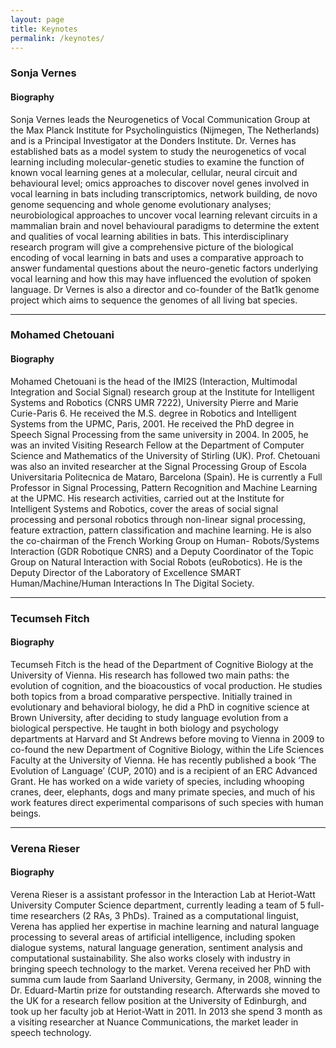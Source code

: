 ```yaml
---
layout: page
title: Keynotes
permalink: /keynotes/
---
```


### Sonja Vernes

#### Biography

Sonja Vernes leads the Neurogenetics of Vocal Communication Group at the Max Planck Institute for Psycholinguistics (Nijmegen, The Netherlands) and is a Principal Investigator at the Donders Institute. Dr. Vernes has established bats as a model system to study the neurogenetics of vocal learning including molecular-genetic studies to examine the function of known vocal learning genes at a molecular, cellular, neural circuit and behavioural level; omics approaches to discover novel genes involved in vocal learning in bats including transcriptomics, network building, de novo genome sequencing and whole genome evolutionary analyses; neurobiological approaches to uncover vocal learning relevant circuits in a mammalian brain and novel behavioural paradigms to determine the extent and qualities of vocal learning abilities in bats. This interdisciplinary research program will give a comprehensive picture of the biological encoding of vocal learning in bats and uses a comparative approach to answer fundamental questions about the neuro-genetic factors underlying vocal learning and how this may have influenced the evolution of spoken language. Dr Vernes is also a director and co-founder of the Bat1k genome project which aims to sequence the genomes of all living bat species.

<hr/>

### Mohamed Chetouani

#### Biography

Mohamed Chetouani is the head of the IMI2S (Interaction, Multimodal Integration and Social Signal) research group at the Institute for Intelligent Systems and Robotics (CNRS UMR 7222), University Pierre and Marie Curie-Paris 6. He received the M.S. degree in Robotics and Intelligent Systems from the UPMC, Paris, 2001. He received the PhD degree in Speech Signal Processing from the same university in 2004. In 2005, he was an invited Visiting Research Fellow at the Department of Computer Science and Mathematics of the University of Stirling (UK). Prof. Chetouani was also an invited researcher at the Signal Processing Group of Escola Universitaria Politecnica de Mataro, Barcelona (Spain). He is currently a Full Professor in Signal Processing, Pattern Recognition and Machine Learning at the UPMC. His research activities, carried out at the Institute for Intelligent Systems and Robotics, cover the areas of social signal processing and personal robotics through non-linear signal processing, feature extraction, pattern classification and machine learning. He is also the co-chairman of the French Working Group on Human- Robots/Systems Interaction (GDR Robotique CNRS) and a Deputy Coordinator of the Topic Group on Natural Interaction with Social Robots (euRobotics). He is the Deputy Director of the Laboratory of Excellence SMART Human/Machine/Human Interactions In The Digital Society.


<hr/>

### Tecumseh Fitch

#### Biography

Tecumseh Fitch is the head of the Department of Cognitive Biology at the University of Vienna. His research has followed two main paths: the evolution of cognition, and the bioacoustics of vocal production. He studies both topics from a broad comparative perspective. Initially trained in evolutionary and behavioral biology, he did a PhD in cognitive science at Brown University, after deciding to study language evolution from a biological perspective. He taught in both biology and psychology departments at Harvard and St Andrews before moving to Vienna in 2009 to co-found the new Department of Cognitive Biology, within the Life Sciences Faculty at the University of Vienna. He has recently published a book ‘The Evolution of Language’ (CUP, 2010) and is a recipient of an ERC Advanced Grant. He has worked on a wide variety of species, including whooping cranes, deer, elephants, dogs and many primate species, and much of his work features direct experimental comparisons of such species with human beings.

<hr/>

### Verena Rieser

#### Biography

Verena Rieser is a assistant professor in the Interaction Lab at Heriot-Watt University Computer Science department, currently leading a team of 5 full-time researchers (2 RAs, 3 PhDs). Trained as a computational linguist, Verena has applied her expertise in machine learning and natural language processing to several areas of artificial intelligence, including spoken dialogue systems, natural language generation, sentiment analysis and computational sustainability. She also works closely with industry in bringing speech technology to the market. Verena received her PhD with summa cum laude from Saarland University, Germany, in 2008, winning the Dr. Eduard-Martin prize for outstanding research. Afterwards she moved to the UK for a research fellow position at the University of Edinburgh, and took up her faculty job at Heriot-Watt in 2011. In 2013 she spend 3 month as a visiting researcher at Nuance Communications, the market leader in speech technology.


